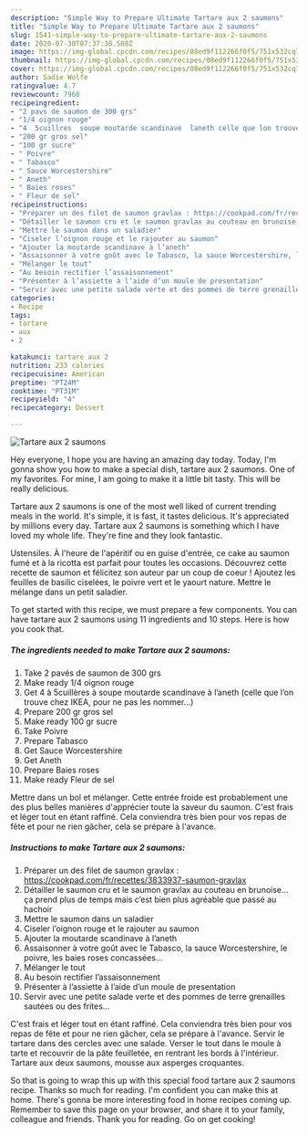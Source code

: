 ```yaml
---
description: "Simple Way to Prepare Ultimate Tartare aux 2 saumons"
title: "Simple Way to Prepare Ultimate Tartare aux 2 saumons"
slug: 1541-simple-way-to-prepare-ultimate-tartare-aux-2-saumons
date: 2020-07-30T07:37:38.508Z
image: https://img-global.cpcdn.com/recipes/08ed9f112266f0f5/751x532cq70/tartare-aux-2-saumons-photo-principale-de-la-recette.jpg
thumbnail: https://img-global.cpcdn.com/recipes/08ed9f112266f0f5/751x532cq70/tartare-aux-2-saumons-photo-principale-de-la-recette.jpg
cover: https://img-global.cpcdn.com/recipes/08ed9f112266f0f5/751x532cq70/tartare-aux-2-saumons-photo-principale-de-la-recette.jpg
author: Sadie Wolfe
ratingvalue: 4.7
reviewcount: 7960
recipeingredient:
- "2 pavs de saumon de 300 grs"
- "1/4 oignon rouge"
- "4  5cuillres  soupe moutarde scandinave  laneth celle que lon trouve chez IKEA pour ne pas les nommer"
- "200 gr gros sel"
- "100 gr sucre"
- " Poivre"
- " Tabasco"
- " Sauce Worcestershire"
- " Aneth"
- " Baies roses"
- " Fleur de sel"
recipeinstructions:
- "Préparer un des filet de saumon gravlax : https://cookpad.com/fr/recettes/3833937-saumon-gravlax"
- "Détailler le saumon cru et le saumon gravlax au couteau en brunoise... ça prend plus de temps mais c’est bien plus agréable que passé au hachoir"
- "Mettre le saumon dans un saladier"
- "Ciseler l’oignon rouge et le rajouter au saumon"
- "Ajouter la moutarde scandinave à l’aneth"
- "Assaisonner à votre goût avec le Tabasco, la sauce Worcestershire, le poivre, les baies roses concassées..."
- "Mélanger le tout"
- "Au besoin rectifier l’assaisonnement"
- "Présenter à l’assiette à l’aide d’un moule de presentation"
- "Servir avec une petite salade verte et des pommes de terre grenailles sautées ou des frites..."
categories:
- Recipe
tags:
- tartare
- aux
- 2

katakunci: tartare aux 2 
nutrition: 233 calories
recipecuisine: American
preptime: "PT24M"
cooktime: "PT31M"
recipeyield: "4"
recipecategory: Dessert

---
```



![Tartare aux 2 saumons](https://img-global.cpcdn.com/recipes/08ed9f112266f0f5/751x532cq70/tartare-aux-2-saumons-photo-principale-de-la-recette.jpg)

Hey everyone, I hope you are having an amazing day today. Today, I'm gonna show you how to make a special dish, tartare aux 2 saumons. One of my favorites. For mine, I am going to make it a little bit tasty. This will be really delicious.

Tartare aux 2 saumons is one of the most well liked of current trending meals in the world. It's simple, it is fast, it tastes delicious. It's appreciated by millions every day. Tartare aux 2 saumons is something which I have loved my whole life. They're fine and they look fantastic.

Ustensiles. À l&#39;heure de l&#39;apéritif ou en guise d&#39;entrée, ce cake au saumon fumé et à la ricotta est parfait pour toutes les occasions. Découvrez cette recette de saumon et félicitez son auteur par un coup de coeur ! Ajoutez les feuilles de basilic ciselées, le poivre vert et le yaourt nature. Mettre le mélange dans un petit saladier.


To get started with this recipe, we must prepare a few components. You can have tartare aux 2 saumons using 11 ingredients and 10 steps. Here is how you cook that.

<!--inarticleads1-->

##### The ingredients needed to make Tartare aux 2 saumons:

1. Take 2 pavés de saumon de 300 grs
1. Make ready 1/4 oignon rouge
1. Get 4 à 5cuillères à soupe moutarde scandinave à l’aneth (celle que l’on trouve chez IKEA, pour ne pas les nommer...)
1. Prepare 200 gr gros sel
1. Make ready 100 gr sucre
1. Take  Poivre
1. Prepare  Tabasco
1. Get  Sauce Worcestershire
1. Get  Aneth
1. Prepare  Baies roses
1. Make ready  Fleur de sel


Mettre dans un bol et mélanger. Cette entrée froide est probablement une des plus belles manières d&#39;apprécier toute la saveur du saumon. C&#39;est frais et léger tout en étant raffiné. Cela conviendra très bien pour vos repas de fête et pour ne rien gâcher, cela se prépare à l&#39;avance. 

<!--inarticleads2-->

##### Instructions to make Tartare aux 2 saumons:

1. Préparer un des filet de saumon gravlax : https://cookpad.com/fr/recettes/3833937-saumon-gravlax
1. Détailler le saumon cru et le saumon gravlax au couteau en brunoise... ça prend plus de temps mais c’est bien plus agréable que passé au hachoir
1. Mettre le saumon dans un saladier
1. Ciseler l’oignon rouge et le rajouter au saumon
1. Ajouter la moutarde scandinave à l’aneth
1. Assaisonner à votre goût avec le Tabasco, la sauce Worcestershire, le poivre, les baies roses concassées...
1. Mélanger le tout
1. Au besoin rectifier l’assaisonnement
1. Présenter à l’assiette à l’aide d’un moule de presentation
1. Servir avec une petite salade verte et des pommes de terre grenailles sautées ou des frites...


C&#39;est frais et léger tout en étant raffiné. Cela conviendra très bien pour vos repas de fête et pour ne rien gâcher, cela se prépare à l&#39;avance. Servir le tartare dans des cercles avec une salade. Verser le tout dans le moule à tarte et recouvrir de la pâte feuilletée, en rentrant les bords à l&#39;intérieur. Tartare aux deux saumons, mousse aux asperges croquantes. 

So that is going to wrap this up with this special food tartare aux 2 saumons recipe. Thanks so much for reading. I'm confident you can make this at home. There's gonna be more interesting food in home recipes coming up. Remember to save this page on your browser, and share it to your family, colleague and friends. Thank you for reading. Go on get cooking!
